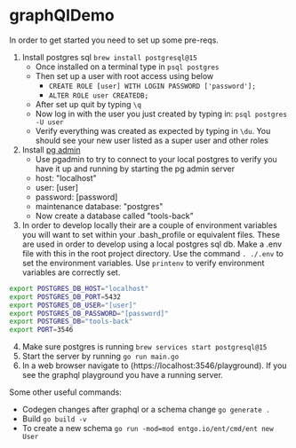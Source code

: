# graphQlDemo

In order to get started you need to set up some pre-reqs.

1. Install postgres sql `brew install postgresql@15`
   - Once installed on a terminal type in `psql postgres`
   - Then set up a user with root access using below
     - `CREATE ROLE [user] WITH LOGIN PASSWORD ['password'];`
     - `ALTER ROLE user CREATEDB;`
   - After set up quit by typing `\q`
   - Now log in with the user you just created by typing in: `psql postgres -U user`
   - Verify everything was created as expected by typing in `\du`. You should see your new user listed as a super user and other roles
2. Install [pg admin](https://www.pgadmin.org/download/)
   - Use pgadmin to try to connect to your local postgres to verify you have it up and running by starting the pg admin server
   - host: "localhost"
   - user: [user]
   - password: [password]
   - maintenance database: "postgres"
   - Now create a database called "tools-back"
3. In order to develop locally their are a couple of environment variables you will want to set within your .bash_profile or equivalent files. These are used in order to develop using a local postgres sql db.
   Make a .env file with this in the root project directory. Use the command `. ./.env` to set the environment variables. Use `printenv` to verify environment variables are correctly set.

```bash
export POSTGRES_DB_HOST="localhost"
export POSTGRES_DB_PORT=5432
export POSTGRES_DB_USER="[user]"
export POSTGRES_DB_PASSWORD="[password]"
export POSTGRES_DB="tools-back"
export PORT=3546
```
4. Make sure postgres is running `brew services start postgresql@15`
5. Start the server by running `go run main.go`
6. In a web browser navigate to (https://localhost:3546/playground). If you see the graphql playground you have a running server.

Some other useful commands:

- Codegen changes after graphql or a schema change `go generate .`
- Build `go build -v`
- To create a new schema `go run -mod=mod entgo.io/ent/cmd/ent new User`

